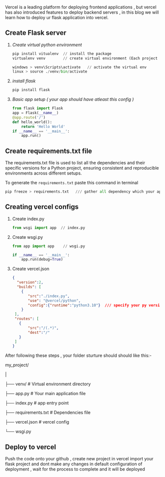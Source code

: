 Vercel is a leading platform for deploying frontend applications , but vercel has also introduced features to deploy backend servers , in this blog we will learn how to deploy ur flask application into vercel.

## Create Flask server
  1. *Create virtual python environment*
      ```python
      pip install vitualenv  // install the package
      virtualenv venv        // create virtual environment (Each project can have its own set of dependencies, independent of other projects.)

      windows > venv\Scripts\activate   // activate the virtual env
      linux > source ./venv/bin/activate
      ```
   2. *install flask*
      ```python
      pip install flask
      ```
   3. *Basic app setup ( your app should have atleast this config )*
      ```python
      from flask import Flask
      app = Flask(__name__)
      @app.route('/')
      def hello_world():
          return 'Hello World'
      if __name__ == '__main__':
          app.run()
      ```

## Create requirements.txt file
   The requirements.txt file is used to list all the dependencies and their specific versions for a Python project, ensuring consistent and reproducible 
    environments across different setups.

   To generate the `requirements.txt` paste this command in terminal
   ```python
   pip freeze > requirements.txt   /// gather all dependency which your app needed into a single file 
   ```

## Creating vercel configs 
  1. Create index.py
     ```python
     from wsgi import app  // index.py
     ```
  2. Create wsgi.py
     ```python 
     from app import app    // wsgi.py
     
     if __name__ == '__main__':
         app.run(debug=True)
     ```
  3. Create vercel.json
     ```json
     {
       "version":2,
       "builds": [
         {
            "src":"./index.py",
            "use": "@vercel/python",
            "config":{"runtime":"python3.10"}  /// specify your py version
         }
      ],
      "routes": [
        {
            "src":"/(.*)",
            "dest":"/"
        }
      ]
     }
     ```

After following these steps , your folder sturture should should like this:- <br/>
<p> my_project/      </p>
<p>|                </p>
<p>├── venv/              # Virtual environment directory </p>
<p>├── app.py             # Your main application file   </p>
<p>├── index.py           # app entry point     </p>
<p>├── requirements.txt   # Dependencies file  </p>
<p>├── vercel.json        # vercel config  </p>
<p>└── wsgi.py            </p>

## Deploy to vercel
Push the code onto your github , create new project in vercel import your flask project and dont make any changes in default configuration of deployment , wait for the process to complete and it will be deployed



